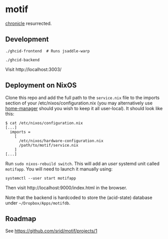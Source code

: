 # motif

[chronicle](https://github.com/srid/chronicle) resurrected.

## Development

```
./ghcid-frontend  # Runs jsaddle-warp
```

```
./ghcid-backend
```

Visit http://localhost:3003/

## Deployment on NixOS

Clone this repo and add the full path to the `service.nix` file to the imports section of your /etc/nixos/configuration.nix (you may alternatively use [home-manager](https://github.com/rycee/home-manager) should you wish to keep it all user-local). It should look like this:

```
$ cat /etc/nixos/configuration.nix 
[...]
  imports = 
    [ 
      /etc/nixos/hardware-configuration.nix 
      /path/to/motif/service.nix 
    ]
[...]
```

Run `sudo nixos-rebuild switch`. This will add an *user* systemd unit called `motifapp`. You will need to launch it manually using:

```
systemctl --user start motifapp
```

Then visit http://localhost:9000/index.html in the browser.

Note that the backend is hardcoded to store the (acid-state) database under `~/Dropbox/Apps/motifdb`.

## Roadmap

See https://github.com/srid/motif/projects/1
